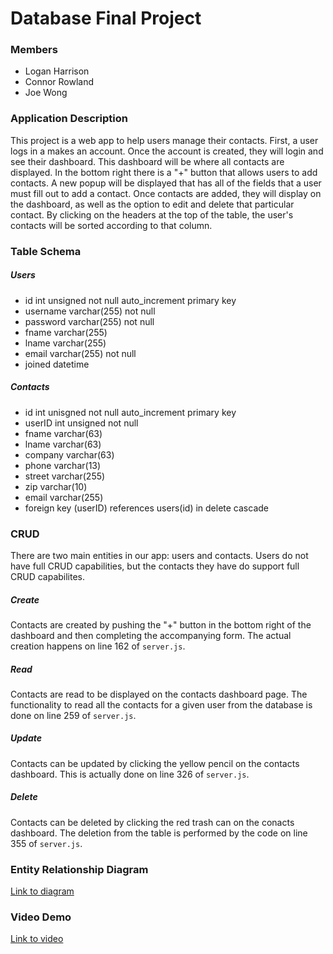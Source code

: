 # Database Final Project
### Members
* Logan Harrison
* Connor Rowland
* Joe Wong

### Application Description
This project is a web app to help users manage their contacts. First, a user logs in a makes an account. Once the account is created, they will login and see their dashboard. This dashboard will be where all contacts are displayed. In the bottom right there is a "+" button that allows users to add contacts. A new popup will be displayed that has all of the fields that a user must fill out to add a contact. Once contacts are added, they will display on the dashboard, as well as the option to edit and delete that particular contact. By clicking on the headers at the top of the table, the user's contacts will be sorted according to that column. 

### Table Schema
##### Users
- id int unsigned not null auto_increment primary key
- username varchar(255) not null
- password varchar(255) not null
- fname varchar(255)
- lname varchar(255)
- email varchar(255) not null
- joined datetime

##### Contacts
- id int unisgned not null auto_increment primary key
- userID int unsigned not null
- fname varchar(63)
- lname varchar(63)
- company varchar(63)
- phone varchar(13)
- street varchar(255)
- zip varchar(10)
- email varchar(255)
- foreign key (userID) references users(id) in delete cascade

### CRUD
There are two main entities in our app: users and contacts. Users do not have full CRUD capabilities, but the contacts they have do support full CRUD capabilites.
##### Create
Contacts are created by pushing the "+" button in the bottom right of the dashboard and then completing the accompanying form. The actual creation happens on line 162 of `server.js`.
##### Read
Contacts are read to be displayed on the contacts dashboard page. The functionality to read all the contacts for a given user from the database is done on line 259 of `server.js`.
##### Update
Contacts can be updated by clicking the yellow pencil on the contacts dashboard. This is actually done on line 326 of `server.js`.
##### Delete
Contacts can be deleted by clicking the red trash can on the conacts dashboard. The deletion from the table is performed by the code on line 355 of `server.js`.

### Entity Relationship Diagram
[Link to diagram](https://github.com/JoeWongSolutions/DatabaseFinal/blob/master/erd.png)

### Video Demo
[Link to video](https://youtu.be/pqNncVIm2Ls)

